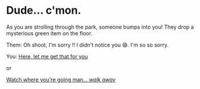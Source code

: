 # Dude... c'mon.
As you are strolling through the park, someone bumps into you! They drop a mysterious green item on the floor.

Them: Oh shoot, I'm sorry !! I didn't notice you 😅. I'm so so sorry.


You:
[Here, let me get that for you](npc-convo.md)

or

[Watch where you're going man... *walk away*](player-ignores.md)

